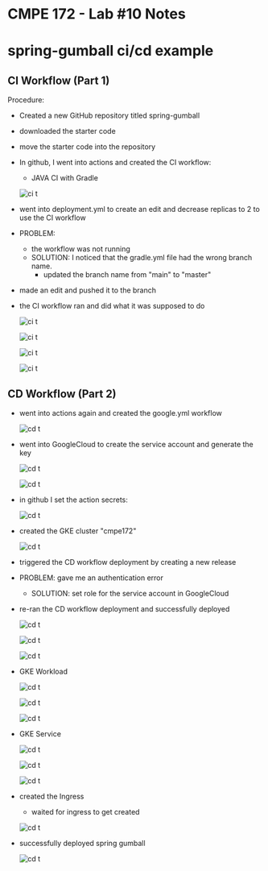 # CMPE 172 - Lab #10 Notes
# spring-gumball ci/cd example

## CI Workflow (Part 1)

Procedure:

* Created a new GitHub repository titled spring-gumball

* downloaded the starter code

* move the starter code into the repository

* In github, I went into actions and created the CI workflow:
	* JAVA CI with Gradle 

	![ci t](images/Screen%20Shot%202021-05-14%20at%206.49.21%20PM.png)

* went into deployment.yml to create an edit and decrease replicas to 2 to use the CI workflow

* PROBLEM:
	* the workflow was not running
	* SOLUTION: I noticed that the gradle.yml file had the wrong branch name.
		* updated the branch name from "main" to "master"

* made an edit and pushed it to the branch

* the CI workflow ran and did what it was supposed to do

	![ci t](images/Screen%20Shot%202021-05-14%20at%207.43.06%20PM.png)

	![ci t](images/Screen%20Shot%202021-05-14%20at%207.44.01%20PM.png)

	![ci t](images/Screen%20Shot%202021-05-14%20at%207.45.25%20PM.png)

	![ci t](images/Screen%20Shot%202021-05-14%20at%207.54.45%20PM.png)



## CD Workflow (Part 2)

* went into actions again and created the google.yml workflow

	![cd t](images/Screen%20Shot%202021-05-15%20at%203.18.34%20PM.png)

* went into GoogleCloud to create the service account and generate the key

	![cd t](images/Screen%20Shot%202021-05-14%20at%207.20.25%20PM.png)

	![cd t](images/Screen%20Shot%202021-05-14%20at%207.19.57%20PM.png)

* in github I set the action secrets:

	![cd t](images/Screen%20Shot%202021-05-14%20at%207.24.59%20PM.png)

* created the GKE cluster "cmpe172"

	![cd t](images/Screen%20Shot%202021-05-15%20at%202.33.53%20PM.png)

* triggered the CD workflow deployment by creating a new release

* PROBLEM: gave me an authentication error
	* SOLUTION: set role for the service account in GoogleCloud

* re-ran the CD workflow deployment and successfully deployed

	![cd t](images/Screen%20Shot%202021-05-15%20at%201.44.04%20PM.png)

	![cd t](images/Screen%20Shot%202021-05-15%20at%202.14.38%20PM.png)

	![cd t](images/Screen%20Shot%202021-05-15%20at%202.14.54%20PM.png)


* GKE Workload
	
	![cd t](images/Screen%20Shot%202021-05-15%20at%202.15.48%20PM.png)

	![cd t](images/Screen%20Shot%202021-05-15%20at%202.17.06%20PM.png)

	![cd t](images/Screen%20Shot%202021-05-15%20at%202.17.19%20PM.png)

* GKE Service

	![cd t](images/Screen%20Shot%202021-05-15%20at%202.16.18%20PM.png)

	![cd t](images/Screen%20Shot%202021-05-15%20at%202.17.36%20PM.png)

	![cd t](images/Screen%20Shot%202021-05-15%20at%202.17.45%20PM.png)

* created the Ingress
	* waited for ingress to get created

	![cd t](images/Screen%20Shot%202021-05-15%20at%202.40.01%20PM.png)

* successfully deployed spring gumball

	![cd t](images/Screen%20Shot%202021-05-15%20at%202.40.24%20PM.png)

